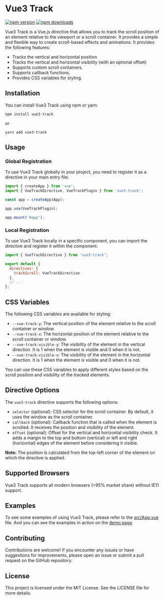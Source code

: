 # Vue3 Track

[![npm version](https://img.shields.io/npm/v/vue3-track.svg)](https://www.npmjs.com/package/vue3-track)
[![npm downloads](https://img.shields.io/npm/dw/vue3-track)](https://www.npmjs.com/package/vue3-track)

Vue3 Track is a Vue.js directive
that allows you to track the scroll position of an element relative to the viewport or a scroll container.
It provides a simple and flexible way to create scroll-based effects and animations. 
It provides the following features:

- Tracks the vertical and horizontal position
- Tracks the vertical and horizontal visibility (with an optional offset)
- Supports custom scroll containers.
- Supports callback functions.
- Provides CSS variables for styling.

## Installation

You can install Vue3 Track using npm or yarn:

```shell
npm install vue3-track
```

or

```shell
yarn add vue3-track
```

## Usage

### Global Registration

To use Vue3 Track globally in your project, you need to register it as a directive in your main entry file:

```javascript
import { createApp } from 'vue';
import { VueTrackDirective, VueTrackPlugin } from 'vue3-track';

const app = createApp(App);

app.use(VueTrackPlugin);

app.mount('#app');
```

### Local Registration

To use Vue3 Track locally in a specific component, you can import the directive and register it within the component:

```javascript
import { VueTrackDirective } from 'vue3-track';

export default {
  directives: {
    trackScroll: VueTrackDirective
  },
  // ...
};
```

## CSS Variables
The following CSS variables are available for styling:

- `--vue-track-y`: The vertical position of the element relative to the scroll container or window.
- `--vue-track-x`: The horizontal position of the element relative to the scroll container or window.
- `--vue-track-visible-y`: The visibility of the element in the vertical direction. It is 1 when the element is visible and 0 when it is not.
- `--vue-track-visible-x`: The visibility of the element in the horizontal direction. It is 1 when the element is visible and 0 when it is not.

You can use these CSS variables to apply different styles based on the scroll position and visibility of the tracked elements.

## Directive Options
The `vue3-track` directive supports the following options:

- `selector` (optional): CSS selector for the scroll container. By default, it uses the window as the scroll container.
- `callback` (optional): Callback function that is called when the element is scrolled. It receives the position and visibility of the element.
- `offset` (optional): Offset for the vertical and horizontal visibility check. It adds a margin to the top and bottom (vertical) or left and right (horizontal) edges of the element before considering it visible.

**Note:** The position is calculated from the top-left corner of the element on which the directive is applied.

## Supported Browsers

Vue3 Track supports all modern browsers (>95% market share) without IE11 support.

## Examples

To see some examples of using Vue3 Track,
please refer to the [src/App.vue](https://github.com/dschewchenko/vue3-track/blob/master/src/App.vue#L72) file.
And you can see the examples in action on the [demo page](https://dschewchenko.github.io/vue3-track/).

## Contributing

Contributions are welcome!
If you encounter any issues or have suggestions for improvements,
please open an issue or submit a pull request on the GitHub repository.

## License
This project is licensed under the MIT License. See the LICENSE file for more details.
